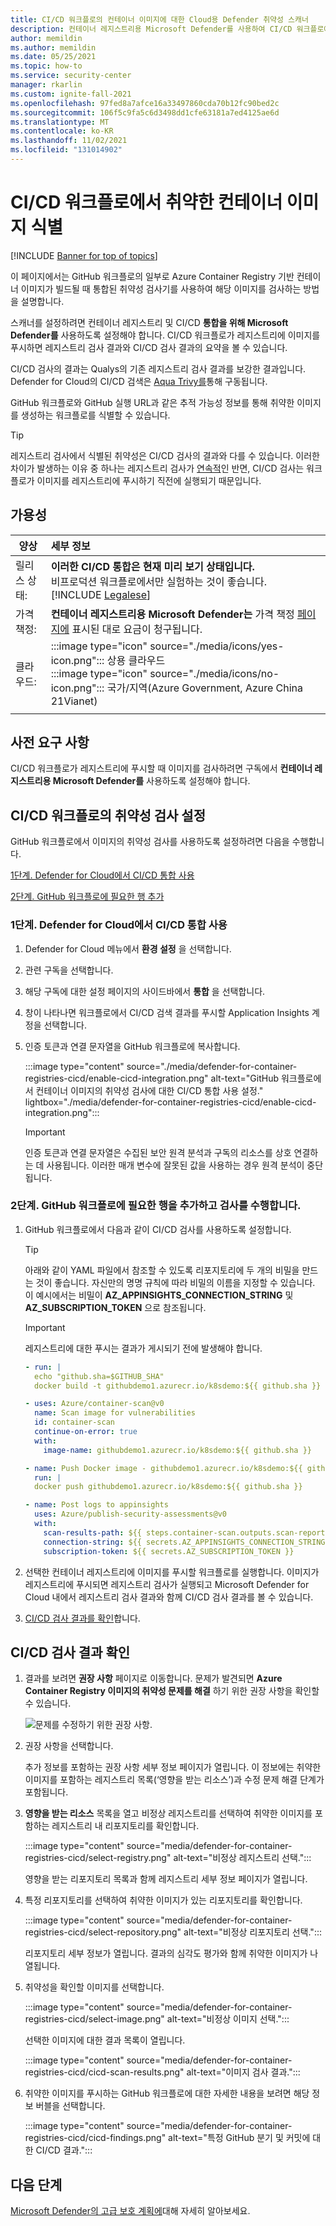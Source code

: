 ```yaml
---
title: CI/CD 워크플로의 컨테이너 이미지에 대한 Cloud용 Defender 취약성 스캐너
description: 컨테이너 레지스트리용 Microsoft Defender를 사용하여 CI/CD 워크플로에서 컨테이너 이미지를 검사하는 방법을 알아봅니다.
author: memildin
ms.author: memildin
ms.date: 05/25/2021
ms.topic: how-to
ms.service: security-center
manager: rkarlin
ms.custom: ignite-fall-2021
ms.openlocfilehash: 97fed8a7afce16a33497860cda70b12fc90bed2c
ms.sourcegitcommit: 106f5c9fa5c6d3498dd1cfe63181a7ed4125ae6d
ms.translationtype: MT
ms.contentlocale: ko-KR
ms.lasthandoff: 11/02/2021
ms.locfileid: "131014902"
---
```

# <a name="identify-vulnerable-container-images-in-your-cicd-workflows"></a>CI/CD 워크플로에서 취약한 컨테이너 이미지 식별

[!INCLUDE [Banner for top of topics](./includes/banner.md)]

이 페이지에서는 GitHub 워크플로의 일부로 Azure Container Registry 기반 컨테이너 이미지가 빌드될 때 통합된 취약성 검사기를 사용하여 해당 이미지를 검사하는 방법을 설명합니다.

스캐너를 설정하려면 컨테이너 레지스트리 및 CI/CD **통합을 위해 Microsoft Defender를** 사용하도록 설정해야 합니다. CI/CD 워크플로가 레지스트리에 이미지를 푸시하면 레지스트리 검사 결과와 CI/CD 검사 결과의 요약을 볼 수 있습니다.

CI/CD 검사의 결과는 Qualys의 기존 레지스트리 검사 결과를 보강한 결과입니다. Defender for Cloud의 CI/CD 검색은 [Aqua Trivy를](https://github.com/aquasecurity/trivy)통해 구동됩니다.

GitHub 워크플로와 GitHub 실행 URL과 같은 추적 가능성 정보를 통해 취약한 이미지를 생성하는 워크플로를 식별할 수 있습니다.

> [!TIP]
> 레지스트리 검사에서 식별된 취약성은 CI/CD 검사의 결과와 다를 수 있습니다. 이러한 차이가 발생하는 이유 중 하나는 레지스트리 검사가 [연속적](defender-for-container-registries-introduction.md#when-are-images-scanned)인 반면, CI/CD 검사는 워크플로가 이미지를 레지스트리에 푸시하기 직전에 실행되기 때문입니다.

## <a name="availability"></a>가용성

|양상|세부 정보|
|----|:----|
|릴리스 상태:| **이러한 CI/CD 통합은 현재 미리 보기 상태입니다.**<br>비프로덕션 워크플로에서만 실험하는 것이 좋습니다.<br>[!INCLUDE [Legalese](../../includes/security-center-preview-legal-text.md)]|
|가격 책정:|**컨테이너 레지스트리용 Microsoft Defender는** 가격 책정 [페이지에](https://azure.microsoft.com/pricing/details/security-center/) 표시된 대로 요금이 청구됩니다.|
|클라우드:|:::image type="icon" source="./media/icons/yes-icon.png"::: 상용 클라우드<br>:::image type="icon" source="./media/icons/no-icon.png"::: 국가/지역(Azure Government, Azure China 21Vianet)|
|||

## <a name="prerequisites"></a>사전 요구 사항

CI/CD 워크플로가 레지스트리에 푸시할 때 이미지를 검사하려면 구독에서 **컨테이너 레지스트리용 Microsoft Defender를** 사용하도록 설정해야 합니다. 

## <a name="set-up-vulnerability-scanning-of-your-cicd-workflows"></a>CI/CD 워크플로의 취약성 검사 설정

GitHub 워크플로에서 이미지의 취약성 검사를 사용하도록 설정하려면 다음을 수행합니다.

[1단계. Defender for Cloud에서 CI/CD 통합 사용](#step-1-enable-the-cicd-integration-in-defender-for-cloud)

[2단계. GitHub 워크플로에 필요한 행 추가](#step-2-add-the-necessary-lines-to-your-github-workflow-and-perform-a-scan)

### <a name="step-1-enable-the-cicd-integration-in-defender-for-cloud"></a>1단계. Defender for Cloud에서 CI/CD 통합 사용

1. Defender for Cloud 메뉴에서 **환경 설정** 을 선택합니다.
1. 관련 구독을 선택합니다.
1. 해당 구독에 대한 설정 페이지의 사이드바에서 **통합** 을 선택합니다.
1. 창이 나타나면 워크플로에서 CI/CD 검색 결과를 푸시할 Application Insights 계정을 선택합니다.
1. 인증 토큰과 연결 문자열을 GitHub 워크플로에 복사합니다.

    :::image type="content" source="./media/defender-for-container-registries-cicd/enable-cicd-integration.png" alt-text="GitHub 워크플로에서 컨테이너 이미지의 취약성 검사에 대한 CI/CD 통합 사용 설정." lightbox="./media/defender-for-container-registries-cicd/enable-cicd-integration.png":::

    > [!IMPORTANT]
    > 인증 토큰과 연결 문자열은 수집된 보안 원격 분석과 구독의 리소스를 상호 연결하는 데 사용됩니다. 이러한 매개 변수에 잘못된 값을 사용하는 경우 원격 분석이 중단됩니다.

### <a name="step-2-add-the-necessary-lines-to-your-github-workflow-and-perform-a-scan"></a>2단계. GitHub 워크플로에 필요한 행을 추가하고 검사를 수행합니다.

1. GitHub 워크플로에서 다음과 같이 CI/CD 검사를 사용하도록 설정합니다.

    > [!TIP]
    > 아래와 같이 YAML 파일에서 참조할 수 있도록 리포지토리에 두 개의 비밀을 만드는 것이 좋습니다. 자신만의 명명 규칙에 따라 비밀의 이름을 지정할 수 있습니다. 이 예시에서는 비밀이 **AZ_APPINSIGHTS_CONNECTION_STRING** 및 **AZ_SUBSCRIPTION_TOKEN** 으로 참조됩니다.

    > [!IMPORTANT]
    >  레지스트리에 대한 푸시는 결과가 게시되기 전에 발생해야 합니다.



    ```yml
    - run: |
      echo "github.sha=$GITHUB_SHA"
      docker build -t githubdemo1.azurecr.io/k8sdemo:${{ github.sha }}
    
    - uses: Azure/container-scan@v0 
      name: Scan image for vulnerabilities
      id: container-scan
      continue-on-error: true
      with:
        image-name: githubdemo1.azurecr.io/k8sdemo:${{ github.sha }} 
    
    - name: Push Docker image - githubdemo1.azurecr.io/k8sdemo:${{ github.sha }}
      run: |
      docker push githubdemo1.azurecr.io/k8sdemo:${{ github.sha }}
    
    - name: Post logs to appinsights
      uses: Azure/publish-security-assessments@v0
      with: 
        scan-results-path: ${{ steps.container-scan.outputs.scan-report-path }}
        connection-string: ${{ secrets.AZ_APPINSIGHTS_CONNECTION_STRING }}
        subscription-token: ${{ secrets.AZ_SUBSCRIPTION_TOKEN }} 
    ```

1. 선택한 컨테이너 레지스트리에 이미지를 푸시할 워크플로를 실행합니다. 이미지가 레지스트리에 푸시되면 레지스트리 검사가 실행되고 Microsoft Defender for Cloud 내에서 레지스트리 검사 결과와 함께 CI/CD 검사 결과를 볼 수 있습니다.

1. [CI/CD 검사 결과를 확인](#view-cicd-scan-results)합니다.

## <a name="view-cicd-scan-results"></a>CI/CD 검사 결과 확인

1. 결과를 보려면 **권장 사항** 페이지로 이동합니다. 문제가 발견되면 **Azure Container Registry 이미지의 취약성 문제를 해결** 하기 위한 권장 사항을 확인할 수 있습니다.

    ![문제를 수정하기 위한 권장 사항.](media/monitor-container-security/acr-finding.png)

1. 권장 사항을 선택합니다. 

    추가 정보를 포함하는 권장 사항 세부 정보 페이지가 열립니다. 이 정보에는 취약한 이미지를 포함하는 레지스트리 목록(‘영향을 받는 리소스’)과 수정 문제 해결 단계가 포함됩니다. 

1. **영향을 받는 리소스** 목록을 열고 비정상 레지스트리를 선택하여 취약한 이미지를 포함하는 레지스트리 내 리포지토리를 확인합니다.

    :::image type="content" source="media/defender-for-container-registries-cicd/select-registry.png" alt-text="비정상 레지스트리 선택.":::

    영향을 받는 리포지토리 목록과 함께 레지스트리 세부 정보 페이지가 열립니다.

1. 특정 리포지토리를 선택하여 취약한 이미지가 있는 리포지토리를 확인합니다.

    :::image type="content" source="media/defender-for-container-registries-cicd/select-repository.png" alt-text="비정상 리포지토리 선택.":::

    리포지토리 세부 정보가 열립니다. 결과의 심각도 평가와 함께 취약한 이미지가 나열됩니다.

1. 취약성을 확인할 이미지를 선택합니다.

    :::image type="content" source="media/defender-for-container-registries-cicd/select-image.png" alt-text="비정상 이미지 선택.":::

    선택한 이미지에 대한 결과 목록이 열립니다.

    :::image type="content" source="media/defender-for-container-registries-cicd/cicd-scan-results.png" alt-text="이미지 검사 결과.":::

1. 취약한 이미지를 푸시하는 GitHub 워크플로에 대한 자세한 내용을 보려면 해당 정보 버블을 선택합니다.

    :::image type="content" source="media/defender-for-container-registries-cicd/cicd-findings.png" alt-text="특정 GitHub 분기 및 커밋에 대한 CI/CD 결과.":::



## <a name="next-steps"></a>다음 단계

[Microsoft Defender의 고급 보호 계획에](defender-for-cloud-introduction.md)대해 자세히 알아보세요.

